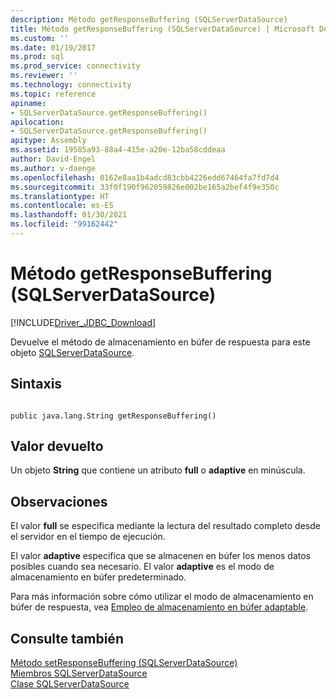 ```yaml
---
description: Método getResponseBuffering (SQLServerDataSource)
title: Método getResponseBuffering (SQLServerDataSource) | Microsoft Docs
ms.custom: ''
ms.date: 01/19/2017
ms.prod: sql
ms.prod_service: connectivity
ms.reviewer: ''
ms.technology: connectivity
ms.topic: reference
apiname:
- SQLServerDataSource.getResponseBuffering()
apilocation:
- SQLServerDataSource.getResponseBuffering()
apitype: Assembly
ms.assetid: 19585a93-88a4-415e-a20e-12ba58cddeaa
author: David-Engel
ms.author: v-daenge
ms.openlocfilehash: 0162e8aa1b4adcd83cbb4226edd67464fa7fd7d4
ms.sourcegitcommit: 33f0f190f962059826e002be165a2bef4f9e350c
ms.translationtype: HT
ms.contentlocale: es-ES
ms.lasthandoff: 01/30/2021
ms.locfileid: "99162442"
---
```

# <a name="getresponsebuffering-method-sqlserverdatasource"></a>Método getResponseBuffering (SQLServerDataSource)
[!INCLUDE[Driver_JDBC_Download](../../../includes/driver_jdbc_download.md)]

  Devuelve el método de almacenamiento en búfer de respuesta para este objeto [SQLServerDataSource](../../../connect/jdbc/reference/sqlserverdatasource-class.md).  
  
## <a name="syntax"></a>Sintaxis  
  
```  
  
public java.lang.String getResponseBuffering()  
```  
  
## <a name="return-value"></a>Valor devuelto  
 Un objeto **String** que contiene un atributo **full** o **adaptive** en minúscula.  
  
## <a name="remarks"></a>Observaciones  
 El valor **full** se especifica mediante la lectura del resultado completo desde el servidor en el tiempo de ejecución.  
  
 El valor **adaptive** especifica que se almacenen en búfer los menos datos posibles cuando sea necesario. El valor **adaptive** es el modo de almacenamiento en búfer predeterminado.  
  
 Para más información sobre cómo utilizar el modo de almacenamiento en búfer de respuesta, vea [Empleo de almacenamiento en búfer adaptable](../../../connect/jdbc/using-adaptive-buffering.md).  
  
## <a name="see-also"></a>Consulte también  
 [Método setResponseBuffering &#40;SQLServerDataSource&#41;](../../../connect/jdbc/reference/setresponsebuffering-method-sqlserverdatasource.md)   
 [Miembros SQLServerDataSource](../../../connect/jdbc/reference/sqlserverdatasource-members.md)   
 [Clase SQLServerDataSource](../../../connect/jdbc/reference/sqlserverdatasource-class.md)  
  
  
